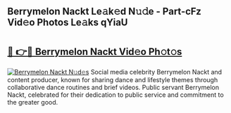 ## Berrymelon Nackt Le𝚊k𝚎d N𝚞𝚍e - Part-cFz Vid𝚎o Photos Le𝚊ks qYiaU

# <h2><a href="http://fb2k96.evod.top/?m=Berrymelon+Nackt">🔗 👉🔴 Berrymelon Nackt Vid𝚎o Ph𝚘t𝚘s</a></h2>

[![Berrymelon Nackt N𝚞d𝚎s](https://i.imgur.com/8V9OHl7.gif)](http://fb2k96.evod.top/?m=Berrymelon+Nackt)
Social media celebrity Berrymelon Nackt and content producer, known for sharing dance and lifestyle themes through collaborative dance routines and brief videos. Public servant Berrymelon Nackt, celebrated for their dedication to public service and commitment to the greater good. 
